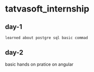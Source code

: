 # tatvasoft_internship
## day-1 
    learned about postgre sql basic commad
## day-2
   basic hands on pratice on angular 
   
    
